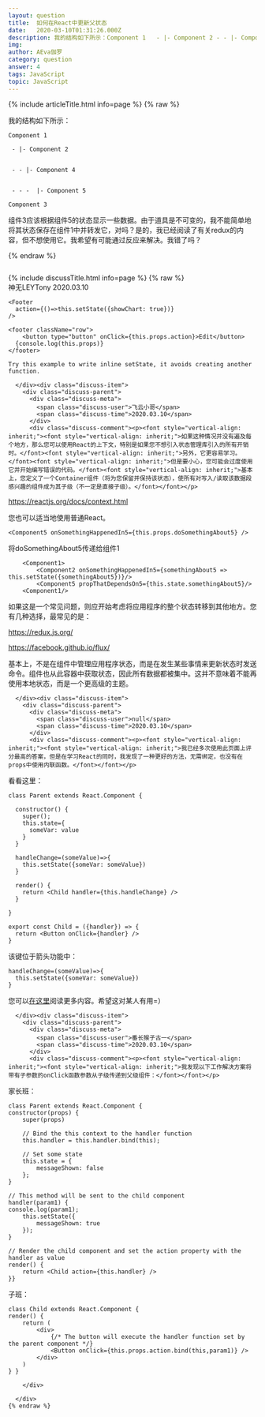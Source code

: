 ```yaml
---
layout: question
title:  如何在React中更新父状态
date:   2020-03-10T01:31:26.000Z
description: 我的结构如下所示：Component 1   - |- Component 2 - - |- Component 4 - - -  |...
img: 
author: AEva伽罗
category: question
answer: 4
tags: JavaScript
topic: JavaScript
---
```

<div class="article-root">
  <div class="article">
    {% include articleTitle.html info=page %}
    {% raw %}
    <div class="article-content"><p><font style="vertical-align: inherit;"><font style="vertical-align: inherit;">我的结构如下所示：</font></font></p>

<pre><code>Component 1  <font></font>
<font></font>
 - |- Component 2<font></font>
<font></font>
<font></font>
 - - |- Component 4<font></font>
<font></font>
<font></font>
 - - -  |- Component 5  <font></font>
<font></font>
Component 3<font></font>
</code></pre>

<p><font style="vertical-align: inherit;"><font style="vertical-align: inherit;">组件3应该根据组件5的状态显示一些数据。由于道具是不可变的，我不能简单地将其状态保存在组件1中并转发它，对吗？</font><font style="vertical-align: inherit;">是的，我已经阅读了有关redux的内容，但不想使用它。</font><font style="vertical-align: inherit;">我希望有可能通过反应来解决。</font><font style="vertical-align: inherit;">我错了吗？</font></font></p></div>
    {% endraw %}
  </div>
  <p style="height: 0;width:0;overflow: hidden;"> 第403篇《如何在React中更新父状态》来自Winter(https://github.com/aiyld/aiyld.github.io)的站点</p>
  <div class="discuss-wrapper">
    {% include discussTitle.html info=page %}
    {% raw %}
    <div class="discuss-item">
        <div class="discuss-parent">
          <div class="discuss-meta">
            <span class="discuss-user">神无LEYTony</span>
            <span class="discuss-time">2020.03.10</span>
          </div>
          <div class="discuss-comment"><pre><code>&lt;Footer <font></font>
  action={()=&gt;this.setState({showChart: true})}<font></font>
/&gt;<font></font>
<font></font>
&lt;footer className="row"&gt;<font></font>
    &lt;button type="button" onClick={this.props.action}&gt;Edit&lt;/button&gt;<font></font>
  {console.log(this.props)}<font></font>
&lt;/footer&gt;<font></font>
<font></font>
Try this example to write inline setState, it avoids creating another function.<font></font>
</code></pre></div>
        </div>
        
      </div><div class="discuss-item">
        <div class="discuss-parent">
          <div class="discuss-meta">
            <span class="discuss-user">飞云小哥</span>
            <span class="discuss-time">2020.03.10</span>
          </div>
          <div class="discuss-comment"><p><font style="vertical-align: inherit;"><font style="vertical-align: inherit;">如果这种情况并没有遍及每个地方，那么您可以使用React的上下文，特别是如果您不想引入状态管理库引入的所有开销时。</font><font style="vertical-align: inherit;">另外，它更容易学习。</font><font style="vertical-align: inherit;">但是要小心，您可能会过度使用它并开始编写错误的代码。</font><font style="vertical-align: inherit;">基本上，您定义了一个Container组件（将为您保留并保持该状态），使所有对写入/读取该数据段感兴趣的组件成为其子级（不一定是直接子级）。</font></font></p>

<p><a href="https://reactjs.org/docs/context.html" rel="nofollow noreferrer"><font style="vertical-align: inherit;"><font style="vertical-align: inherit;">https://reactjs.org/docs/context.html</font></font></a> </p>

<p><font style="vertical-align: inherit;"><font style="vertical-align: inherit;">您也可以适当地使用普通React。 </font></font></p>

<pre><code>&lt;Component5 onSomethingHappenedIn5={this.props.doSomethingAbout5} /&gt;
</code></pre>

<p><font style="vertical-align: inherit;"><font style="vertical-align: inherit;">将doSomethingAbout5传递给组件1</font></font></p>

<pre><code>    &lt;Component1&gt;<font></font>
        &lt;Component2 onSomethingHappenedIn5={somethingAbout5 =&gt; this.setState({somethingAbout5})}/&gt;<font></font>
        &lt;Component5 propThatDependsOn5={this.state.somethingAbout5}/&gt;<font></font>
    &lt;Component1/&gt;<font></font>
</code></pre>

<p><font style="vertical-align: inherit;"><font style="vertical-align: inherit;">如果这是一个常见问题，则应开始考虑将应用程序的整个状态转移到其他地方。</font><font style="vertical-align: inherit;">您有几种选择，最常见的是：</font></font></p>

<p><a href="https://redux.js.org/" rel="nofollow noreferrer"><font style="vertical-align: inherit;"><font style="vertical-align: inherit;">https://redux.js.org/</font></font></a> </p>

<p><a href="https://facebook.github.io/flux/" rel="nofollow noreferrer"><font style="vertical-align: inherit;"><font style="vertical-align: inherit;">https://facebook.github.io/flux/</font></font></a></p>

<p><font style="vertical-align: inherit;"><font style="vertical-align: inherit;">基本上，不是在组件中管理应用程序状态，而是在发生某些事情来更新状态时发送命令。</font><font style="vertical-align: inherit;">组件也从此容器中获取状态，因此所有数据都被集中。</font><font style="vertical-align: inherit;">这并不意味着不能再使用本地状态，而是一个更高级的主题。</font></font></p></div>
        </div>
        
      </div><div class="discuss-item">
        <div class="discuss-parent">
          <div class="discuss-meta">
            <span class="discuss-user">null</span>
            <span class="discuss-time">2020.03.10</span>
          </div>
          <div class="discuss-comment"><p><font style="vertical-align: inherit;"><font style="vertical-align: inherit;">我已经多次使用此页面上评分最高的答案，但是在学习React的同时，我发现了一种更好的方法，无需绑定，也没有在props中使用内联函数。</font></font></p>

<p><font style="vertical-align: inherit;"><font style="vertical-align: inherit;">看看这里：</font></font></p>

<pre><code>class Parent extends React.Component {<font></font>
<font></font>
  constructor() {<font></font>
    super();<font></font>
    this.state={<font></font>
      someVar: value<font></font>
    }<font></font>
  }<font></font>
<font></font>
  handleChange=(someValue)=&gt;{<font></font>
    this.setState({someVar: someValue})<font></font>
  }<font></font>
<font></font>
  render() {<font></font>
    return &lt;Child handler={this.handleChange} /&gt;<font></font>
  }<font></font>
<font></font>
}<font></font>
<font></font>
export const Child = ({handler}) =&gt; {<font></font>
  return &lt;Button onClick={handler} /&gt;<font></font>
}<font></font>
</code></pre>

<p><font style="vertical-align: inherit;"><font style="vertical-align: inherit;">该键位于箭头功能中：</font></font></p>

<pre><code>handleChange=(someValue)=&gt;{<font></font>
  this.setState({someVar: someValue})<font></font>
}<font></font>
</code></pre>

<p><font style="vertical-align: inherit;"><font style="vertical-align: inherit;">您可以</font></font><a href="https://medium.com/byte-sized-react/what-is-this-in-react-25c62c31480" rel="nofollow noreferrer"><font style="vertical-align: inherit;"><font style="vertical-align: inherit;">在这里</font></font></a><font style="vertical-align: inherit;"><font style="vertical-align: inherit;">阅读更多内容</font><font style="vertical-align: inherit;">。</font><font style="vertical-align: inherit;">希望这对某人有用=）</font></font></p></div>
        </div>
        
      </div><div class="discuss-item">
        <div class="discuss-parent">
          <div class="discuss-meta">
            <span class="discuss-user">番长猴子古一</span>
            <span class="discuss-time">2020.03.10</span>
          </div>
          <div class="discuss-comment"><p><font style="vertical-align: inherit;"><font style="vertical-align: inherit;">我发现以下工作解决方案将带有子参数的onClick函数参数从子级传递到父级组件：</font></font></p>

<p><font style="vertical-align: inherit;"><font style="vertical-align: inherit;">家长班：</font></font></p>

<pre><code>class Parent extends React.Component {<font></font>
constructor(props) {<font></font>
    super(props)<font></font>
<font></font>
    // Bind the this context to the handler function<font></font>
    this.handler = this.handler.bind(this);<font></font>
<font></font>
    // Set some state<font></font>
    this.state = {<font></font>
        messageShown: false<font></font>
    };<font></font>
}<font></font>
<font></font>
// This method will be sent to the child component<font></font>
handler(param1) {<font></font>
console.log(param1);<font></font>
    this.setState({<font></font>
        messageShown: true<font></font>
    });<font></font>
}<font></font>
<font></font>
// Render the child component and set the action property with the handler as value<font></font>
render() {<font></font>
    return &lt;Child action={this.handler} /&gt;<font></font>
}}<font></font>
</code></pre>

<p><font style="vertical-align: inherit;"><font style="vertical-align: inherit;">子班：</font></font></p>

<pre><code>class Child extends React.Component {<font></font>
render() {<font></font>
    return (<font></font>
        &lt;div&gt;<font></font>
            {/* The button will execute the handler function set by the parent component */}<font></font>
            &lt;Button onClick={this.props.action.bind(this,param1)} /&gt;<font></font>
        &lt;/div&gt;<font></font>
    )<font></font>
} }<font></font>
</code></pre></div>
        </div>
        
      </div>
    {% endraw %}
  </div>
<div>
